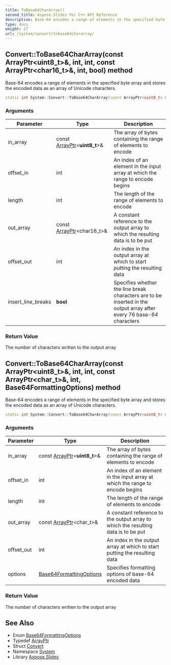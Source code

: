 ```yaml
---
title: ToBase64CharArray()
second_title: Aspose.Slides for C++ API Reference
description: Base-64 encodes a range of elements in the specified byte array and stores the encoded data as an array of Unicode characters.
type: docs
weight: 27
url: /system/convert/tobase64chararray/
---
```

## Convert::ToBase64CharArray(const ArrayPtr\<uint8_t\>\&, int, int, const ArrayPtr\<char16_t\>\&, int, bool) method


Base-64 encodes a range of elements in the specified byte array and stores the encoded data as an array of Unicode characters.

```cpp
static int System::Convert::ToBase64CharArray(const ArrayPtr<uint8_t> &in_array, int offset_in, int length, const ArrayPtr<char16_t> &out_array, int offset_out, bool insert_line_breaks=false)
```


### Arguments

| Parameter | Type | Description |
| --- | --- | --- |
| in_array | const [ArrayPtr](../../arrayptr/)\<**uint8_t**\>\& | The array of bytes containing the range of elements to encode |
| offset_in | int | An index of an element in the input array at which the range to encode begins |
| length | int | The length of the range of elements to encode |
| out_array | const [ArrayPtr](../../arrayptr/)\<char16_t\>\& | A constant reference to the output array to which the resulting data is to be put |
| offset_out | int | An index in the output array at which to start putting the resulting data |
| insert_line_breaks | **bool** | Specifies whether the line break characters are to be inserted in the output array after every 76 base-64 characters |

### Return Value

The number of characters written to the output array

## Convert::ToBase64CharArray(const ArrayPtr\<uint8_t\>\&, int, int, const ArrayPtr\<char_t\>\&, int, Base64FormattingOptions) method


Base-64 encodes a range of elements in the specified byte array and stores the encoded data as an array of Unicode characters.

```cpp
static int System::Convert::ToBase64CharArray(const ArrayPtr<uint8_t> &in_array, int offset_in, int length, const ArrayPtr<char_t> &out_array, int offset_out, Base64FormattingOptions options)
```


### Arguments

| Parameter | Type | Description |
| --- | --- | --- |
| in_array | const [ArrayPtr](../../arrayptr/)\<**uint8_t**\>\& | The array of bytes containing the range of elements to encode |
| offset_in | int | An index of an element in the input array at which the range to encode begins |
| length | int | The length of the range of elements to encode |
| out_array | const [ArrayPtr](../../arrayptr/)\<char_t\>\& | A constant reference to the output array to which the resulting data is to be put |
| offset_out | int | An index in the output array at which to start putting the resulting data |
| options | [Base64FormattingOptions](../../base64formattingoptions/) | Specifies formatting options of base-64 encoded data |

### Return Value

The number of characters written to the output array

## See Also

* Enum [Base64FormattingOptions](../../base64formattingoptions/)
* Typedef [ArrayPtr](../../arrayptr/)
* Struct [Convert](../)
* Namespace [System](../../)
* Library [Aspose.Slides](../../../)